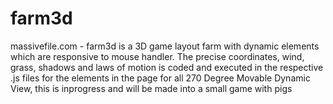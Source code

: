 # farm3d
massivefile.com - farm3d is a 3D game layout farm with dynamic elements which are responsive to mouse handler. The precise coordinates, wind, grass, shadows and laws of motion is coded and executed in the respective .js files for the elements in the page for all 270 Degree Movable Dynamic View, this is inprogress and will be made into a small game with pigs
